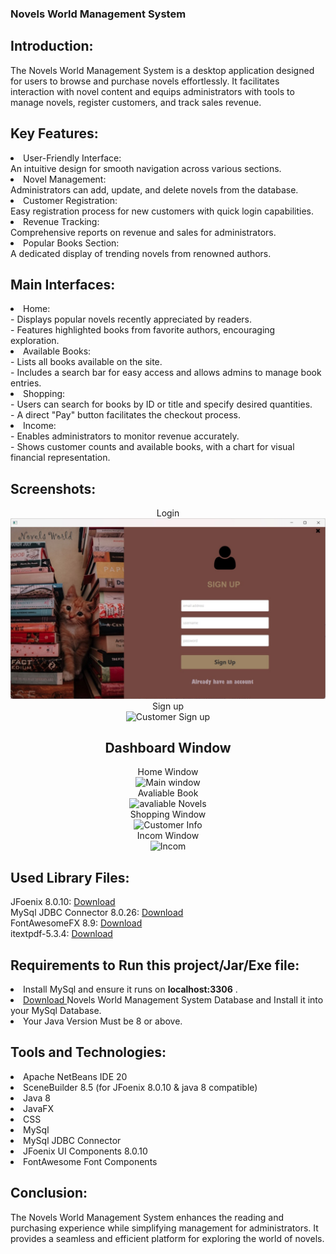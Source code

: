 ### Novels World Management System <br>


## Introduction:

The Novels World Management System is a desktop application designed for users to browse 
and purchase novels effortlessly. It facilitates interaction with novel content 
and equips administrators with tools to manage novels, register customers, 
and track sales revenue.


## Key Features:

<li>  User-Friendly Interface:<br>
  An intuitive design for smooth navigation across various sections.</li>

<li> Novel Management: <br>
  Administrators can add, update, and delete novels from the database.</li>

<li> Customer Registration: <br>
  Easy registration process for new customers with quick login capabilities.</li>

<li> Revenue Tracking: <br>
  Comprehensive reports on revenue and sales for administrators.</li>

<li> Popular Books Section:<br>
  A dedicated display of trending novels from renowned authors.</li>

## Main Interfaces:

<li> Home:<br>
   - Displays popular novels recently appreciated by readers. <br>
   - Features highlighted books from favorite authors, encouraging exploration. <br></li>

<li> Available Books:<br>
   - Lists all books available on the site. <br>
   - Includes a search bar for easy access and allows admins to manage book entries. <br></li>

<li>  Shopping:<br>
   - Users can search for books by ID or title and specify desired quantities. <br>
   - A direct "Pay" button facilitates the checkout process. <br></li>

<li> Income:<br>
   - Enables administrators to monitor revenue accurately. <br>
   - Shows customer counts and available books, with a chart for visual financial representation. <br></li>

## Screenshots:
<div align = center>

Login <br>
![Customer Login](IMG-20240927-WA0068.jpg "Customer Login") <br>
Sign up <br>
![Customer Sign up](image\signup.jpg "Customer Sign up")  <br>

## Dashboard Window

Home Window <br>
![Main window](image\home.jpg "Main window") <br>
Avaliable Book<br>
![avaliable Novels](image\avl.jpg "avaliable Novels") <br>
Shopping Window <br>
![Customer Info](image\shopping.jpg "Customer Info") <br>
Incom Window<br>
![Incom](image\incom.jpg "Incom") <br>



  </div>

## Used Library Files:

JFoenix 8.0.10: <a href = "https://github.com/Rakib-Hasan-455/Hotel_Management_System-JavaFx/raw/master/lib/jfoenix-8.0.10.jar"> Download </a><br>
MySql JDBC Connector 8.0.26:  <a href = "https://github.com/Rakib-Hasan-455/Hotel_Management_System-JavaFx/raw/master/lib/mysql-connector-java-8.0.26.jar"> Download </a><br>
FontAwesomeFX 8.9:  <a href = "https://github.com/Rakib-Hasan-455/Hotel_Management_System-JavaFx/raw/master/lib/fontawesomefx-8.9.jar"> Download </a><br>
itextpdf-5.3.4:  <a href = "https://github.com/Rakib-Hasan-455/Hotel_Management_System-JavaFx/raw/master/lib/itextpdf-5.3.4.jar"> Download </a><br>


## Requirements to Run this project/Jar/Exe file:
<li>Install MySql and ensure it runs on  <b>localhost:3306</b>  .</li>
<li><a href = "https://github.com/habibaraab/MovieSystem/blob/main/movie.sql"> Download </a> 
 Novels World Management System Database and Install it into your MySql Database.</li>
<li> Your Java Version Must be 8 or above.</li>

## Tools and Technologies:
<li> Apache NetBeans IDE 20 </li>
<li> SceneBuilder 8.5 (for JFoenix 8.0.10 & java 8 compatible) </li>
<li> Java 8 </li>
<li> JavaFX </li>
<li> CSS </li>
<li> MySql </li>
<li> MySql JDBC Connector </li>
<li> JFoenix UI Components 8.0.10 </li>
<li> FontAwesome Font Components </li>

## Conclusion:
The Novels World Management System enhances the reading and purchasing experience
while simplifying management for administrators. It provides a seamless and 
efficient platform for exploring the world of novels.
